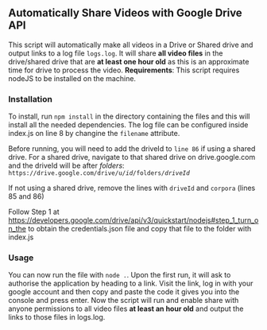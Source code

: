 ## Automatically Share Videos with Google Drive API
This script will automatically make all videos in a Drive or Shared drive and output links to a log file `logs.log`. It will share **all video files** in the drive/shared drive that are **at least one hour old** as this is an approximate time for drive to process the video.
**Requirements**: This script requires nodeJS to be installed on the machine.
### Installation
To install, run `npm install` in the directory containing the files and this will install all the needed dependencies.
The log file can be configured inside index.js on line 8 by changine the `filename` attribute.

Before running, you will need to add the driveId to `line 86` if using a shared drive. For a shared drive, navigate to that shared drive on drive.google.com and the driveId will be after *folders*:
<code><span>htt</span>ps://drive.google<span>.com</span>/drive/u/*id*/folders/*driveId*</code>

If not using a shared drive, remove the lines with `driveId` and `corpora` (lines 85 and 86)

Follow Step 1 at https://developers.google.com/drive/api/v3/quickstart/nodejs#step_1_turn_on_the to obtain the credentials.json file and copy that file to the folder with index.js

### Usage
You can now run the file with `node .`. Upon the first run, it will ask to authorise the application by heading to a link. Visit the link, log in with your google account and then copy and paste the code it gives you into the console and press enter. Now the script will run and enable share with anyone permissions to all video files **at least an hour old** and output the links to those files in logs.log.
